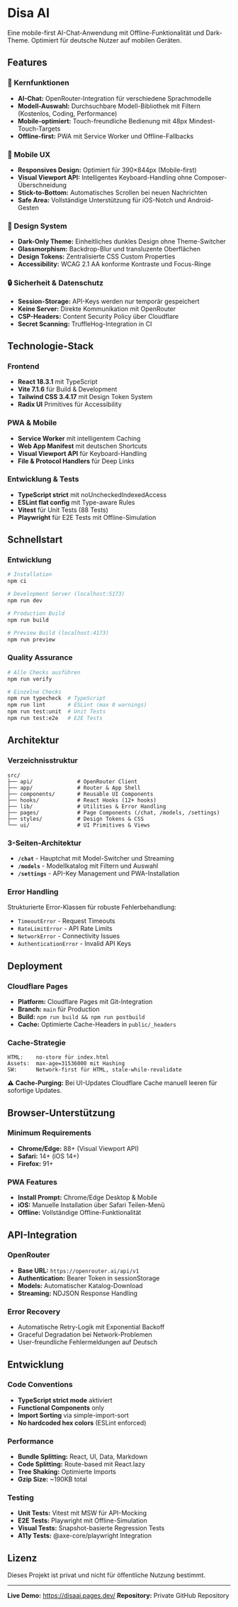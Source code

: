# Disa AI

Eine mobile-first AI-Chat-Anwendung mit Offline-Funktionalität und Dark-Theme. Optimiert für deutsche Nutzer auf mobilen Geräten.

## Features

### 🎯 Kernfunktionen

- **AI-Chat:** OpenRouter-Integration für verschiedene Sprachmodelle
- **Modell-Auswahl:** Durchsuchbare Modell-Bibliothek mit Filtern (Kostenlos, Coding, Performance)
- **Mobile-optimiert:** Touch-freundliche Bedienung mit 48px Mindest-Touch-Targets
- **Offline-first:** PWA mit Service Worker und Offline-Fallbacks

### 📱 Mobile UX

- **Responsives Design:** Optimiert für 390×844px (Mobile-first)
- **Visual Viewport API:** Intelligentes Keyboard-Handling ohne Composer-Überschneidung
- **Stick-to-Bottom:** Automatisches Scrollen bei neuen Nachrichten
- **Safe Area:** Vollständige Unterstützung für iOS-Notch und Android-Gesten

### 🎨 Design System

- **Dark-Only Theme:** Einheitliches dunkles Design ohne Theme-Switcher
- **Glassmorphism:** Backdrop-Blur und transluzente Oberflächen
- **Design Tokens:** Zentralisierte CSS Custom Properties
- **Accessibility:** WCAG 2.1 AA konforme Kontraste und Focus-Ringe

### 🔒 Sicherheit & Datenschutz

- **Session-Storage:** API-Keys werden nur temporär gespeichert
- **Keine Server:** Direkte Kommunikation mit OpenRouter
- **CSP-Headers:** Content Security Policy über Cloudflare
- **Secret Scanning:** TruffleHog-Integration in CI

## Technologie-Stack

### Frontend

- **React 18.3.1** mit TypeScript
- **Vite 7.1.6** für Build & Development
- **Tailwind CSS 3.4.17** mit Design Token System
- **Radix UI** Primitives für Accessibility

### PWA & Mobile

- **Service Worker** mit intelligentem Caching
- **Web App Manifest** mit deutschen Shortcuts
- **Visual Viewport API** für Keyboard-Handling
- **File & Protocol Handlers** für Deep Links

### Entwicklung & Tests

- **TypeScript strict** mit noUncheckedIndexedAccess
- **ESLint flat config** mit Type-aware Rules
- **Vitest** für Unit Tests (88 Tests)
- **Playwright** für E2E Tests mit Offline-Simulation

## Schnellstart

### Entwicklung

```bash
# Installation
npm ci

# Development Server (localhost:5173)
npm run dev

# Production Build
npm run build

# Preview Build (localhost:4173)
npm run preview
```

### Quality Assurance

```bash
# Alle Checks ausführen
npm run verify

# Einzelne Checks
npm run typecheck  # TypeScript
npm run lint       # ESLint (max 0 warnings)
npm run test:unit  # Unit Tests
npm run test:e2e   # E2E Tests
```

## Architektur

### Verzeichnisstruktur

```
src/
├── api/              # OpenRouter Client
├── app/              # Router & App Shell
├── components/       # Reusable UI Components
├── hooks/            # React Hooks (12+ hooks)
├── lib/              # Utilities & Error Handling
├── pages/            # Page Components (/chat, /models, /settings)
├── styles/           # Design Tokens & CSS
└── ui/               # UI Primitives & Views
```

### 3-Seiten-Architektur

- **`/chat`** - Hauptchat mit Model-Switcher und Streaming
- **`/models`** - Modellkatalog mit Filtern und Auswahl
- **`/settings`** - API-Key Management und PWA-Installation

### Error Handling

Strukturierte Error-Klassen für robuste Fehlerbehandlung:

- `TimeoutError` - Request Timeouts
- `RateLimitError` - API Rate Limits
- `NetworkError` - Connectivity Issues
- `AuthenticationError` - Invalid API Keys

## Deployment

### Cloudflare Pages

- **Platform:** Cloudflare Pages mit Git-Integration
- **Branch:** `main` für Production
- **Build:** `npm run build && npm run postbuild`
- **Cache:** Optimierte Cache-Headers in `public/_headers`

### Cache-Strategie

```
HTML:    no-store für index.html
Assets:  max-age=31536000 mit Hashing
SW:      Network-first für HTML, stale-while-revalidate
```

⚠️ **Cache-Purging:** Bei UI-Updates Cloudflare Cache manuell leeren für sofortige Updates.

## Browser-Unterstützung

### Minimum Requirements

- **Chrome/Edge:** 88+ (Visual Viewport API)
- **Safari:** 14+ (iOS 14+)
- **Firefox:** 91+

### PWA Features

- **Install Prompt:** Chrome/Edge Desktop & Mobile
- **iOS:** Manuelle Installation über Safari Teilen-Menü
- **Offline:** Vollständige Offline-Funktionalität

## API-Integration

### OpenRouter

- **Base URL:** `https://openrouter.ai/api/v1`
- **Authentication:** Bearer Token in sessionStorage
- **Models:** Automatischer Katalog-Download
- **Streaming:** NDJSON Response Handling

### Error Recovery

- Automatische Retry-Logik mit Exponential Backoff
- Graceful Degradation bei Network-Problemen
- User-freundliche Fehlermeldungen auf Deutsch

## Entwicklung

### Code Conventions

- **TypeScript strict mode** aktiviert
- **Functional Components** only
- **Import Sorting** via simple-import-sort
- **No hardcoded hex colors** (ESLint enforced)

### Performance

- **Bundle Splitting:** React, UI, Data, Markdown
- **Code Splitting:** Route-based mit React.lazy
- **Tree Shaking:** Optimierte Imports
- **Gzip Size:** ~190KB total

### Testing

- **Unit Tests:** Vitest mit MSW für API-Mocking
- **E2E Tests:** Playwright mit Offline-Simulation
- **Visual Tests:** Snapshot-basierte Regression Tests
- **A11y Tests:** @axe-core/playwright Integration

## Lizenz

Dieses Projekt ist privat und nicht für öffentliche Nutzung bestimmt.

---

**Live Demo:** https://disaai.pages.dev/
**Repository:** Private GitHub Repository
